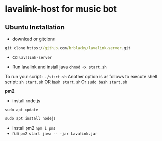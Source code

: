 # lavalink-host for music bot

## Ubuntu Installation

- download or gitclone 
```cmd
git clone https://github.com/brblacky/lavalink-server.git
```
- cd `lavalink-server`

- Run lavalink and install java
`chmod +x start.sh`

To run your script : `./start.sh`
Another option is as follows to execute shell script: `sh start.sh` OR `bash start.sh` Or `sudo bash start.sh`

**pm2**

- install node.js 
```cmd
sudo apt update
```
```cmd
sudo apt install nodejs

```

- install pm2 `npm i pm2`
- run `pm2 start java -- -jar Lavalink.jar`
